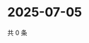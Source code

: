 # 2025-07-05

共 0 条

<!-- BEGIN ZHIHUQUESTIONS -->
<!-- 最后更新时间 Sat Jul 05 2025 19:09:11 GMT+0800 (China Standard Time) -->

<!-- END ZHIHUQUESTIONS -->

